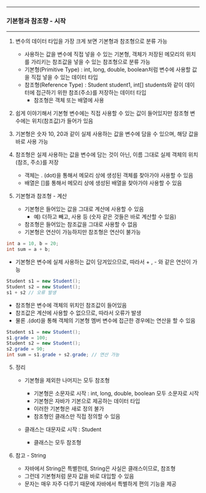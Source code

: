 -----
### 기본형과 참조향 - 시작
-----
1. 변수의 데이터 타입을 가장 크게 보면 기본형과 참조형으로 분류 가능
   - 사용하는 값을 변수에 직접 넣을 수 있는 기본형, 객체가 저장된 메모리의 위치를 가리키는 참조값을 넣을 수 있는 참조형으로 분류 가능
   - 기본형(Primitive Type) : int, long, double, boolean처럼 변수에 사용할 값을 직접 넣을 수 있는 데이터 타입
   - 참조형(Reference Type) : Student student1, int[] students와 같이 데이터에 접근하기 위한 참조(주소)를 저장하는 데이터 타입
     + 참조형은 객체 또는 배열에 사용

2. 쉽게 이야기해서 기본형 변수에는 직접 사용할 수 있는 값이 들어있지만 참조형 변수에는 위치(참조값)가 들어가 있음

3. 기본형은 숫자 10, 20과 같이 실제 사용하는 값을 변수에 담을 수 있으며, 해당 값을 바로 사용 가능
3. 참조형은 실제 사용하는 값을 변수에 담는 것이 아닌, 이름 그대로 실제 객체의 위치(참조, 주소)를 저장
   - 객체는 . (dot)을 통해서 메모리 상에 생성된 객체를 찾아가야 사용할 수 있음
   - 배열은 []를 통해서 메모리 상에 생성된 배열을 찾아가야 사용할 수 있음

4. 기본형과 참조형 - 계산
   - 기본형은 들어있는 값을 그대로 계산에 사용할 수 있음
      + 예) 더하고 빼고, 사용 등 (숫자 같은 것들은 바로 계산할 수 있음)
   - 참조형은 들어있는 참조값을 그대로 사용할 수 없음
   - 기본형은 연산이 가능하지만 참조형은 연산이 불가능
```java
int a = 10, b = 20;
int sum = a + b;
```

  - 기본형은 변수에 실제 사용하는 값이 담겨있으므로, 따라서 + , - 와 같은 연산이 가능

```java
Student s1 = new Student();
Student s2 = new Student();
s1 + s2 // 오류 발생
```
  - 참조형은 변수에 객체의 위치인 참조값이 들어있음
  - 참조값은 계산에 사용할 수 없으므로, 따라서 오류가 발생
  - 물론 .(dot)을 통해 객체의 기본형 멤버 변수에 접근한 경우에는 연산을 할 수 있음
```java
Student s1 = new Student();
s1.grade = 100;
Student s2 = new Student();
s2.grade = 90;
int sum = s1.grade + s2.grade; // 연산 가능
```

5. 정리
   - 기본형을 제외한 나머지는 모두 참조형
     + 기본형은 소문자로 시작 : int, long, double, boolean 모두 소문자로 시작
     + 기본형은 자바가 기본으로 제공하는 데이터 타입
     + 이러한 기본형은 새로 정의 불가
     + 참조형인 클래스만 직접 정의할 수 있음

   - 클래스는 대문자로 시작 : Student
     + 클래스는 모두 참조형

6. 참고 - String
    - 자바에서 String은 특별한데, String은 사실은 클래스이므로, 참조형
    - 그런데 기본형처럼 문자 값을 바로 대입할 수 있음
    - 문자는 매우 자주 다루기 때문에 자바에서 특별하게 편의 기능을 제공

